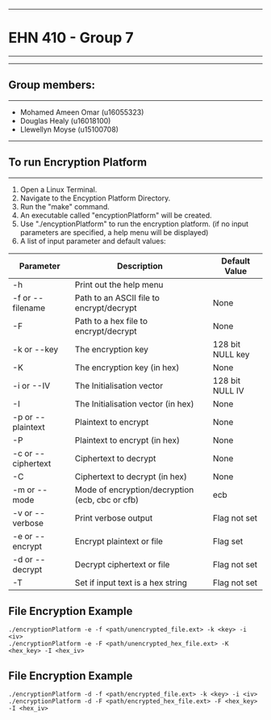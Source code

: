 ************************************
# EHN 410 - Group 7
************************************

************************************
## Group members:
************************************
* Mohamed Ameen Omar (u16055323)
* Douglas Healy (u16018100)
* Llewellyn Moyse (u15100708)

************************************
## To run Encryption Platform
************************************
1. Open a Linux Terminal.
2. Navigate to the Encyption Platform Directory.
3. Run the "make" command.
4. An executable called "encyptionPlatform" will be created. 
5. Use "./encyptionPlatform" to run the encryption platform. (if no input parameters are specified, a help menu will be displayed)
6. A list of input parameter and default values:

| Parameter          	| Description                                     	| Default Value    	|
|--------------------	|-------------------------------------------------	|------------------	|
| -h                 	| Print out the help menu                         	|                  	|
| -f or --filename   	| Path to an ASCII file to encrypt/decrypt        	| None             	|
| -F                 	| Path to a hex file to encrypt/decrypt           	| None             	|
| -k or --key        	| The encryption key                              	| 128 bit NULL key 	|
| -K                 	| The encryption key (in hex)                     	| None             	|
| -i or --IV         	| The Initialisation vector                       	| 128 bit NULL IV  	|
| -I                 	| The Initialisation vector (in hex)              	| None             	|
| -p or --plaintext  	| Plaintext to encrypt                            	| None             	|
| -P                 	| Plaintext to encrypt (in hex)                   	| None             	|
| -c or --ciphertext 	| Ciphertext to decrypt                           	| None             	|
| -C                 	| Ciphertext to decrypt (in hex)                  	| None             	|
| -m or --mode       	| Mode of encryption/decryption (ecb, cbc or cfb) 	| ecb              	|
| -v or --verbose    	| Print verbose output                            	| Flag not set     	|
| -e or --encrypt    	| Encrypt plaintext or file                       	| Flag set         	|
| -d or --decrypt    	| Decrypt ciphertext or file                      	| Flag not set     	|
| -T                 	| Set if input text is a hex string               	| Flag not set     	|
			
## File Encryption Example
```
./encryptionPlatform -e -f <path/unencrypted_file.ext> -k <key> -i <iv>
./encryptionPlatform -e -F <path/unencrypted_hex_file.ext> -K <hex_key> -I <hex_iv>
```

## File Encryption Example
```
./encryptionPlatform -d -f <path/encrypted_file.ext> -k <key> -i <iv>
./encryptionPlatform -d -F <path/encrypted_hex_file.ext> -F <hex_key> -I <hex_iv>
```
